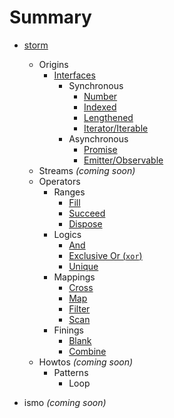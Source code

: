 # Summary

* [storm](storm/README.md)
  - Origins
    + [Interfaces](storm/origin/iface/README.md)
      * Synchronous
        - [Number](storm/origin/iface/sync/number.md)
        - [Indexed](storm/origin/iface/sync/indexed.md)
        - [Lengthened](storm/origin/iface/sync/lengthened.md)
        - [Iterator/Iterable](storm/origin/iface/sync/iter.md)
      * Asynchronous
        - [Promise](storm/origin/iface/async/promise.md)
        - [Emitter/Observable](storm/origin/iface/async/emitter.md)
  - Streams *(coming soon)*
  - Operators
    + Ranges
      * [Fill](storm/op/range/fill,md)
      * [Succeed](storm/op/range/succeed.md)
      * [Dispose](storm/op/range/dispose,md)
    + Logics
      * [And](storm/op/logic/and,md)
      * [Exclusive Or (`xor`)](storm/op/logic/xor,md)
      * [Unique](storm/op/logic/unique,md)
    + Mappings
      * [Cross](storm/op/map/cross,md)
      * [Map](storm/op/map/map,md)
      * [Filter](storm/op/map/filter,md)
      * [Scan](storm/op/map/scan,md)
    + Finings
      * [Blank](storm/op/fin/blank,md)
      * [Combine](storm/op/fin/combine,md)
  - Howtos *(coming soon)*
    + Patterns
      * Loop

* ismo *(coming soon)*
